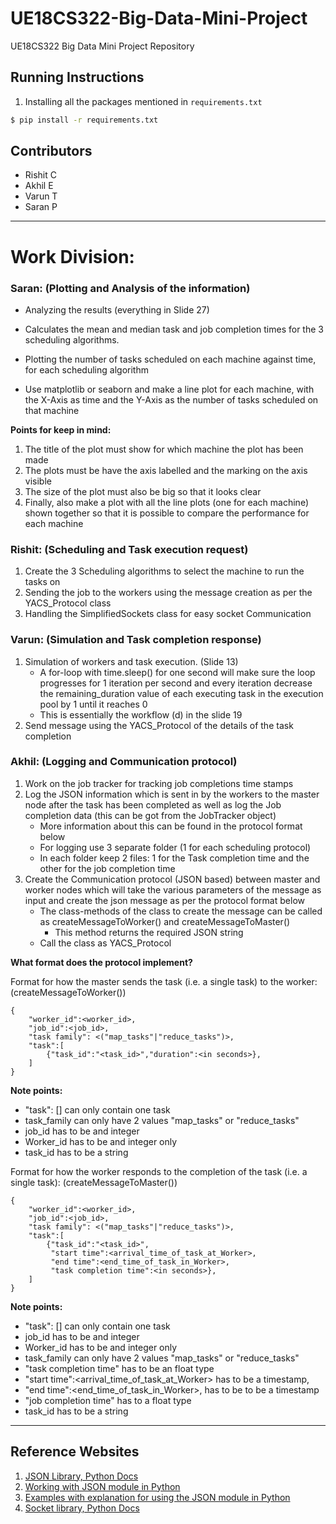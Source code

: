 # UE18CS322-Big-Data-Mini-Project
UE18CS322 Big Data Mini Project Repository

## Running Instructions
1. Installing all the packages mentioned in ```requirements.txt```
```bash
$ pip install -r requirements.txt
```


## Contributors
* Rishit C
* Akhil E
* Varun T
* Saran P

---

# Work Division:

### Saran:  (Plotting and Analysis of the information)
- Analyzing the results (everything in Slide 27)
- Calculates the mean and median task and job completion times for the 3 scheduling algorithms.
- Plotting the number of tasks scheduled on each machine against time, for each scheduling algorithm

- Use matplotlib or seaborn and make a line plot for each machine, with the X-Axis as time and the Y-Axis as the number of tasks scheduled 
on that machine

**Points for keep in mind:**
1. The title of the plot must show for which machine the plot has been made
1. The plots must be have the axis labelled and the marking on the axis visible
1. The size of the plot must also be big so that it looks clear
1. Finally, also make a plot with all the line plots (one for each machine) shown together so that it is possible 
to compare the performance for each machine

### Rishit: (Scheduling and Task execution request)
1. Create the 3 Scheduling algorithms to select the machine to run the tasks on
1. Sending the job to the workers using the message creation as per the YACS_Protocol class
1. Handling the SimplifiedSockets class for easy socket Communication


### Varun: (Simulation and Task completion response)
1. Simulation of workers and task execution. (Slide 13)
    - A for-loop with time.sleep() for one second will make sure the loop progresses for 1 iteration per second and every iteration decrease the remaining_duration value of each executing task in the execution pool by 1 until it reaches 0
    - This is essentially the workflow (d) in the slide 19
1. Send message using the YACS_Protocol of the details of the task completion

### Akhil: (Logging and Communication protocol)
1. Work on the job tracker for tracking job completions time stamps
1. Log the JSON information which is sent in by the workers to the master node after the task has been completed as well as log the Job completion data (this can be got from the JobTracker object)
    - More information about this can be found in the protocol format below
    - For logging use 3 separate folder (1 for each scheduling protocol)
    - In each folder keep 2 files: 1 for the Task completion time and the other for the job completion time
1. Create the Communication protocol (JSON based) between master and worker nodes which will take the various parameters of the message as input
and create the json message as per the protocol format below
    - The class-methods of the class to create the message can be called as createMessageToWorker() and createMessageToMaster()
        - This method returns the required JSON string
    - Call the class as YACS_Protocol

**What format does the protocol implement?**

Format for how the master sends the task (i.e. a single task) to the worker: (createMessageToWorker())
```
{
	"worker_id":<worker_id>,
	"job_id":<job_id>,
	"task family": <("map_tasks"|"reduce_tasks")>,
	"task":[
		{"task_id":"<task_id>","duration":<in seconds>},
	]
}
```
**Note points:**
- "task": [] can only contain one task
- task_family can only have 2 values "map_tasks" or "reduce_tasks"
- job_id has to be and integer
- Worker_id has to be and integer only
- task_id has to be a string


Format for how the worker responds to the completion of the task (i.e. a single task): (createMessageToMaster())
```
{
	"worker_id":<worker_id>,
	"job_id":<job_id>,
	"task family": <("map_tasks"|"reduce_tasks")>,
	"task":[
		{"task_id":"<task_id>",
         "start time":<arrival_time_of_task_at_Worker>,
         "end time":<end_time_of_task_in_Worker>,
		 "task completion time":<in seconds>},
	]
}
```
**Note points:**
- "task": [] can only contain one task
- job_id has to be and integer
- Worker_id has to be and integer only
- task_family can only have 2 values "map_tasks" or "reduce_tasks"
- "task completion time" has to be an float type
- "start time":<arrival_time_of_task_at_Worker> has to be a timestamp,
- "end time":<end_time_of_task_in_Worker>, has to be to be a timestamp
- "job completion time" has to a float type
-  task_id has to be a string

---

## Reference Websites
1. [JSON Library, Python Docs](https://docs.python.org/3/library/json.html)
1. [Working with JSON module in Python](https://www.w3schools.com/python/python_json.asp)
1. [Examples with explanation for using the JSON module in Python](https://realpython.com/python-json/)
1. [Socket library, Python Docs](https://docs.python.org/3/library/socket.html)
